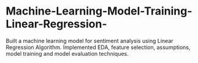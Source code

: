 # Machine-Learning-Model-Training-Linear-Regression-
Built a machine learning model for sentiment analysis using Linear Regression Algorithm. Implemented EDA, feature selection, assumptions, model training and model evaluation techniques.
